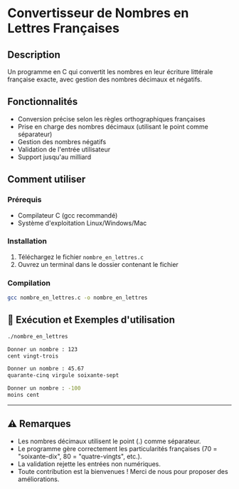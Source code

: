 # Convertisseur de Nombres en Lettres Françaises

## Description
Un programme en C qui convertit les nombres en leur écriture littérale française exacte, avec gestion des nombres décimaux et négatifs.

## Fonctionnalités
- Conversion précise selon les règles orthographiques françaises
- Prise en charge des nombres décimaux (utilisant le point comme séparateur)
- Gestion des nombres négatifs
- Validation de l'entrée utilisateur
- Support jusqu'au milliard

## Comment utiliser

### Prérequis
- Compilateur C (gcc recommandé)
- Système d'exploitation Linux/Windows/Mac

### Installation
1. Téléchargez le fichier `nombre_en_lettres.c`
2. Ouvrez un terminal dans le dossier contenant le fichier

### Compilation
```bash
gcc nombre_en_lettres.c -o nombre_en_lettres
```


## **🚀 Exécution et Exemples d'utilisation**  
```bash
./nombre_en_lettres

Donner un nombre : 123
cent vingt-trois

Donner un nombre : 45.67
quarante-cinq virgule soixante-sept

Donner un nombre : -100
moins cent
```

---

## **⚠️ Remarques**  

- Les nombres décimaux utilisent le point (.) comme séparateur.
- Le programme gère correctement les particularités françaises (70 = "soixante-dix", 80 = "quatre-vingts", etc.).
- La validation rejette les entrées non numériques.
- Toute contribution est la bienvenues ! Merci de nous pour proposer des améliorations.






